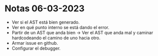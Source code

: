 # Notas 06-03-2023

- Ver si el AST está bien generado.
- Ver en qué punto interno se está dando el error.
- Partir de un AST que anda bien -> Ver el AST que anda mal y caminar hardcodeando el camino de uno hacia otro.
- Armar issue en github.
- Configurar el debugger.

